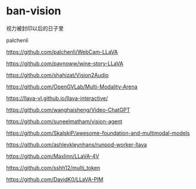 # ban-vision
视力被封印以后的日子里

palchenli

https://github.com/palchenli/WebCam-LLaVA

https://github.com/paynoww/wine-story-LLaVA

https://github.com/shahizat/Vision2Audio

https://github.com/OpenGVLab/Multi-Modality-Arena

https://llava-vl.github.io/llava-interactive/

https://github.com/wanghaisheng/Video-ChatGPT


https://github.com/suneelmatham/vision-agent

https://github.com/SkalskiP/awesome-foundation-and-multimodal-models

https://github.com/ashleykleynhans/runpod-worker-llava

https://github.com/Maxlinn/LLaVA-4V

https://github.com/sshh12/multi_token


https://github.com/DavidK0/LLaVA-PIM

